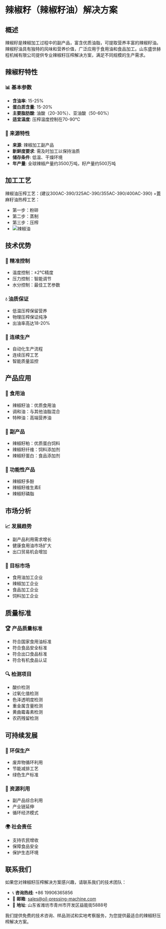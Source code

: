 # 辣椒籽（辣椒籽油）解决方案

## 概述

辣椒籽是辣椒加工过程中的副产品，富含优质油脂，可提取营养丰富的辣椒籽油。辣椒籽油具有独特的风味和营养价值，广泛应用于食用油和食品加工。山东盛世赫程机械有限公司提供专业辣椒籽压榨解决方案，满足不同规模的生产需求。

## 辣椒籽特性

### 📊 基本参数
- **含油率**: 15-25%
- **蛋白质含量**: 15-20%
- **主要脂肪酸**: 油酸（20-30%）、亚油酸（50-60%）
- **适宜温度**: 压榨温度控制在70-90℃

### 🌱 来源特性
- **来源**: 辣椒加工副产品
- **新鲜度要求**: 需及时加工以保持油质
- **储存条件**: 低温、干燥环境
- **年产量**: 全球辣椒产量约3500万吨，籽产量约500万吨

## 加工工艺
辣椒油压榨工艺：(建议300AC-390/325AC-390/355AC-390/400AC-390)
 +蓖麻籽油热榨工艺：
 + 第一步：粉碎
 + 第二步：蒸制
 + 第三步：压榨
 + ![辣椒油](/images/辣椒籽热榨工艺_Hot%20pressing%20process%20of%20chili%20seeds.png)


## 技术优势

### 🎯 精准控制
- 温度控制：±2℃精度
- 压力控制：智能调节
- 水分控制：最佳工艺参数

### 💧 油质保证
- 低温压榨保留营养
- 物理压榨保证纯净
- 出油率高达18-20%

### 🔄 连续生产
- 自动化生产流程
- 连续压榨工艺
- 智能质量监控

## 产品应用

### 🍳 食用油
- 辣椒籽油：优质食用油
- 调和油：与其他油脂混合
- 特种油：高端营养油

### 🥛 副产品
- 辣椒籽粕：优质蛋白饲料
- 辣椒籽纤维：饲料添加剂
- 辣椒籽蛋白：食品添加剂

### 💊 功能性产品
- 辣椒籽多酚
- 辣椒籽维生素E
- 辣椒籽磷脂

## 市场分析

### 📈 发展趋势
- 副产品利用需求增长
- 健康食用油市场扩大
- 出口贸易机会增加

### 🎯 目标市场
- 食用油加工企业
- 辣椒加工企业
- 食品加工企业
- 饲料加工企业



## 质量标准

### 🏆 产品质量标准
- 符合国家食用油标准
- 符合食品安全标准
- 符合出口食品标准
- 符合有机食品认证

### 🔍 检测项目
- 酸价检测
- 过氧化值检测
- 色泽透明度检测
- 重金属含量检测
- 黄曲霉毒素检测
- 农药残留检测

## 可持续发展

### 🌱 环保生产
- 废弃物循环利用
- 节能减排工艺
- 绿色生产标准

### 🔄 资源利用
- 副产品综合利用
- 产业链延伸
- 循环经济模式

### 🌍 社会责任
- 支持农民增收
- 保障食品安全
- 保护生态环境

## 联系我们

如果您对辣椒籽压榨解决方案感兴趣，请联系我们的技术团队：

- 📞 **咨询热线**: +86 19906365856
- 📧 **邮箱**: sales@oil-pressing-machine.com
- 📍 **地址**: 山东省潍坊市青州市开发区益能街5888号

我们提供免费的技术咨询、样品测试和实地考察服务，为您提供最适合的辣椒籽压榨解决方案。